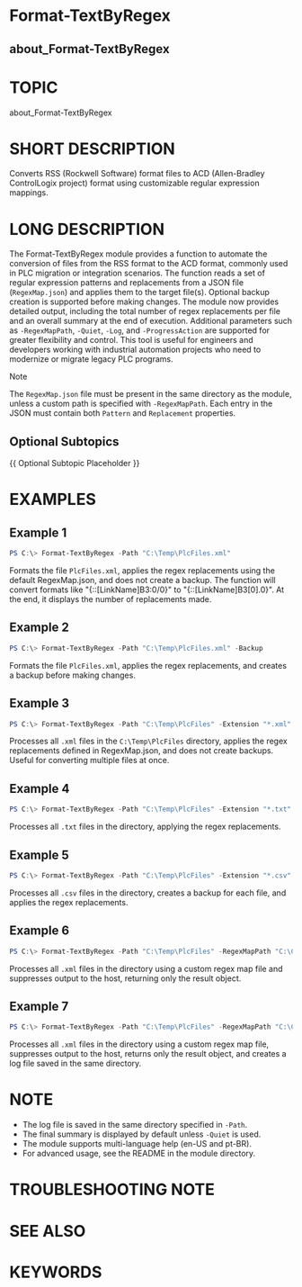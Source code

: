 # Format-TextByRegex

## about_Format-TextByRegex

# TOPIC

about_Format-TextByRegex

# SHORT DESCRIPTION

Converts RSS (Rockwell Software) format files to ACD (Allen-Bradley ControlLogix project) format using customizable regular expression mappings.

# LONG DESCRIPTION

The Format-TextByRegex module provides a function to automate the conversion of files from the RSS format to the ACD format, commonly used in PLC migration or integration scenarios. The function reads a set of regular expression patterns and replacements from a JSON file (`RegexMap.json`) and applies them to the target file(s). Optional backup creation is supported before making changes. The module now provides detailed output, including the total number of regex replacements per file and an overall summary at the end of execution. Additional parameters such as `-RegexMapPath`, `-Quiet`, `-Log`, and `-ProgressAction` are supported for greater flexibility and control. This tool is useful for engineers and developers working with industrial automation projects who need to modernize or migrate legacy PLC programs.

> [!NOTE]
> The `RegexMap.json` file must be present in the same directory as the module, unless a custom path is specified with `-RegexMapPath`. Each entry in the JSON must contain both `Pattern` and `Replacement` properties.

## Optional Subtopics

{{ Optional Subtopic Placeholder }}

# EXAMPLES

## Example 1

```powershell
PS C:\> Format-TextByRegex -Path "C:\Temp\PlcFiles.xml"
```

Formats the file `PlcFiles.xml`, applies the regex replacements using the default RegexMap.json, and does not create a backup. The function will convert formats like "{::[LinkName]B3:0/0}" to "{::[LinkName]B3[0].0}". At the end, it displays the number of replacements made.

## Example 2

```powershell
PS C:\> Format-TextByRegex -Path "C:\Temp\PlcFiles.xml" -Backup
```

Formats the file `PlcFiles.xml`, applies the regex replacements, and creates a backup before making changes.

## Example 3

```powershell
PS C:\> Format-TextByRegex -Path "C:\Temp\PlcFiles" -Extension "*.xml"
```

Processes all `.xml` files in the `C:\Temp\PlcFiles` directory, applies the regex replacements defined in RegexMap.json, and does not create backups. Useful for converting multiple files at once.

## Example 4

```powershell
PS C:\> Format-TextByRegex -Path "C:\Temp\PlcFiles" -Extension "*.txt"
```

Processes all `.txt` files in the directory, applying the regex replacements.

## Example 5

```powershell
PS C:\> Format-TextByRegex -Path "C:\Temp\PlcFiles" -Extension "*.csv" -Backup
```

Processes all `.csv` files in the directory, creates a backup for each file, and applies the regex replacements.

## Example 6

```powershell
PS C:\> Format-TextByRegex -Path "C:\Temp\PlcFiles" -RegexMapPath "C:\Custom\RegexMap.json" -Quiet
```

Processes all `.xml` files in the directory using a custom regex map file and suppresses output to the host, returning only the result object.

## Example 7

```powershell
PS C:\> Format-TextByRegex -Path "C:\Temp\PlcFiles" -RegexMapPath "C:\Custom\RegexMap.json" -Quiet -Log
```

Processes all `.xml` files in the directory using a custom regex map file, suppresses output to the host, returns only the result object, and creates a log file saved in the same directory.

# NOTE

- The log file is saved in the same directory specified in `-Path`.
- The final summary is displayed by default unless `-Quiet` is used.
- The module supports multi-language help (en-US and pt-BR).
- For advanced usage, see the README in the module directory.

# TROUBLESHOOTING NOTE

# SEE ALSO

# KEYWORDS
